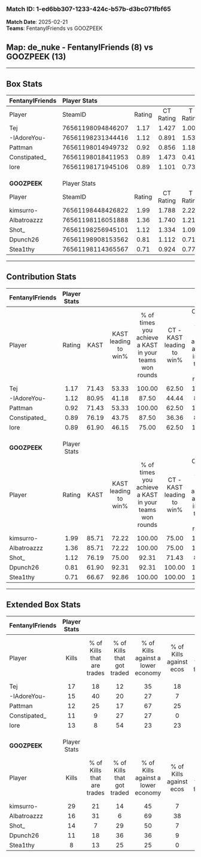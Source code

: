 ### Match ID: 1-ed6bb307-1233-424c-b57b-d3bc071fbf65  
**Match Date**: 2025-02-21  
**Teams**: FentanylFriends vs GOOZPEEK  

## **Map**: de_nuke - FentanylFriends (8) vs GOOZPEEK (13)  
---  

## Box Stats  

| **FentanylFriends** | Player Stats      |        |           |          |       |       |       |         |        |      |     |
| :- | :- | :-: | :-: | :-: | :-: | :-: | :-: | :-: | :-: | :-: | :-: |
| Player              | SteamID           | Rating | CT Rating | T Rating | KAST  |  ADR  | Kills | Assists | Deaths | K/D  | HS% |
| Tej                 | 76561198094846207 |  1.17  |   1.427   |  1.000   | 71.43 | 78.7  |  17   |    3    |   15   | 1.13 | 52  |
| -IAdoreYou-         | 76561198231344416 |  1.12  |   0.891   |  1.539   | 80.95 | 68.6  |  15   |    2    |   15   | 1.00 | 80  |
| Pattman             | 76561198014949732 |  0.92  |   0.856   |  1.181   | 71.43 | 62.2  |  12   |    5    |   15   | 0.80 | 75  |
| Constipated_        | 76561198018411953 |  0.89  |   1.473   |  0.418   | 76.19 | 67.3  |  11   |    3    |   16   | 0.69 | 72  |
| lore                | 76561198171945106 |  0.89  |   1.101   |  0.737   | 61.90 | 82.2  |  13   |    3    |   17   | 0.76 | 61  |
|                     |                   |        |           |          |       |       |       |         |        |      |     |
|                     |                   |        |           |          |       |       |       |         |        |      |     |
|                     |                   |        |           |          |       |       |       |         |        |      |     |
| **GOOZPEEK**        | Player Stats      |        |           |          |       |       |       |         |        |      |     |
| Player              | SteamID           | Rating | CT Rating | T Rating | KAST  |  ADR  | Kills | Assists | Deaths | K/D  | HS% |
| kimsurro-           | 76561198448426822 |  1.99  |   1.788   |  2.222   | 85.71 | 107.5 |  29   |    3    |   10   | 2.90 | 72  |
| Albatroazzz         | 76561198116051888 |  1.36  |   1.740   |  1.210   | 85.71 | 99.1  |  16   |   11    |   14   | 1.14 | 50  |
| Shot_               | 76561198256945101 |  1.12  |   1.334   |  1.095   | 76.19 | 87.4  |  14   |    6    |   15   | 0.93 | 35  |
| Dpunch26            | 76561198908153562 |  0.81  |   1.112   |  0.713   | 61.90 | 68.6  |  11   |    6    |   16   | 0.69 | 36  |
| Stea1thy            | 76561198114365567 |  0.71  |   0.924   |  0.772   | 66.67 | 42.6  |   8   |    5    |   13   | 0.62 | 37  |
---  

## Contribution Stats  

| **FentanylFriends** | Player Stats |       |                      |                                                        |                           |                                                             |                          |                                                            |
| :- | :-: | :-: | :-: | :-: | :-: | :-: | :-: | :-: |
| Player              |    Rating    | KAST  | KAST leading to win% | % of times you achieve a KAST in your teams won rounds | CT - KAST leading to win% | CT - % of times you achieve a KAST in your teams won rounds | T - KAST leading to win% | T - % of times you achieve a KAST in your teams won rounds |
| Tej                 |     1.17     | 71.43 |        53.33         |                         100.00                         |           62.50           |                           100.00                            |          42.86           |                           100.00                           |
| -IAdoreYou-         |     1.12     | 80.95 |        41.18         |                         87.50                          |           44.44           |                            80.00                            |          37.50           |                           100.00                           |
| Pattman             |     0.92     | 71.43 |        53.33         |                         100.00                         |           62.50           |                           100.00                            |          42.86           |                           100.00                           |
| Constipated_        |     0.89     | 76.19 |        43.75         |                         87.50                          |           36.36           |                            80.00                            |          60.00           |                           100.00                           |
| lore                |     0.89     | 61.90 |        46.15         |                         75.00                          |           62.50           |                           100.00                            |          20.00           |                           33.33                            |
|                     |              |       |                      |                                                        |                           |                                                             |                          |                                                            |
|                     |              |       |                      |                                                        |                           |                                                             |                          |                                                            |
|                     |              |       |                      |                                                        |                           |                                                             |                          |                                                            |
| **GOOZPEEK**        | Player Stats |       |                      |                                                        |                           |                                                             |                          |                                                            |
| Player              |    Rating    | KAST  | KAST leading to win% | % of times you achieve a KAST in your teams won rounds | CT - KAST leading to win% | CT - % of times you achieve a KAST in your teams won rounds | T - KAST leading to win% | T - % of times you achieve a KAST in your teams won rounds |
| kimsurro-           |     1.99     | 85.71 |        72.22         |                         100.00                         |           75.00           |                           100.00                            |          70.00           |                           100.00                           |
| Albatroazzz         |     1.36     | 85.71 |        72.22         |                         100.00                         |           75.00           |                           100.00                            |          70.00           |                           100.00                           |
| Shot_               |     1.12     | 76.19 |        75.00         |                         92.31                          |           71.43           |                            83.33                            |          77.78           |                           100.00                           |
| Dpunch26            |     0.81     | 61.90 |        92.31         |                         92.31                          |          100.00           |                           100.00                            |          85.71           |                           85.71                            |
| Stea1thy            |     0.71     | 66.67 |        92.86         |                         100.00                         |          100.00           |                           100.00                            |          87.50           |                           100.00                           |
---  

## Extended Box Stats  

| **FentanylFriends** | Player Stats |                            |                            |                                    |                         |                              |                                 |        |                             |                                     |                          |                               |                            |
| :- | :-: | :-: | :-: | :-: | :-: | :-: | :-: | :-: | :-: | :-: | :-: | :-: | :-: |
| Player              |    Kills     | % of Kills that are trades | % of Kills that got traded | % of Kills against a lower economy | % of Kills against ecos | % of Kills that are flawless | % of Kills that are close duels | Deaths | % of Deaths that get traded | % of Deaths against a lower economy | % of Deaths against ecos | % of Deaths that are flawless | % of Deaths that are close |
| Tej                 |      17      |             18             |             12             |                 35                 |           18            |              59              |                6                |   15   |             20              |                 20                  |            0             |              47               |             7              |
| -IAdoreYou-         |      15      |             40             |             20             |                 27                 |            7            |              60              |               20                |   15   |             13              |                 20                  |            0             |              73               |             7              |
| Pattman             |      12      |             25             |             17             |                 67                 |           25            |              42              |               17                |   15   |             20              |                 20                  |            0             |              73               |             13             |
| Constipated_        |      11      |             9              |             27             |                 27                 |            0            |              45              |               18                |   16   |             31              |                 19                  |            0             |              88               |             6              |
| lore                |      13      |             8              |             54             |                 23                 |           23            |              54              |                8                |   17   |             12              |                 29                  |            12            |              59               |             12             |
|                     |              |                            |                            |                                    |                         |                              |                                 |        |                             |                                     |                          |                               |                            |
|                     |              |                            |                            |                                    |                         |                              |                                 |        |                             |                                     |                          |                               |                            |
|                     |              |                            |                            |                                    |                         |                              |                                 |        |                             |                                     |                          |                               |                            |
| **GOOZPEEK**        | Player Stats |                            |                            |                                    |                         |                              |                                 |        |                             |                                     |                          |                               |                            |
| Player              |    Kills     | % of Kills that are trades | % of Kills that got traded | % of Kills against a lower economy | % of Kills against ecos | % of Kills that are flawless | % of Kills that are close duels | Deaths | % of Deaths that get traded | % of Deaths against a lower economy | % of Deaths against ecos | % of Deaths that are flawless | % of Deaths that are close |
| kimsurro-           |      29      |             21             |             14             |                 45                 |            7            |              72              |               10                |   10   |             30              |                 40                  |            0             |              90               |             10             |
| Albatroazzz         |      16      |             31             |             6              |                 69                 |           38            |              75              |               13                |   14   |             21              |                 14                  |            0             |              36               |             21             |
| Shot_               |      14      |             7              |             29             |                 50                 |            7            |              71              |                0                |   15   |             20              |                 33                  |            7             |              47               |             27             |
| Dpunch26            |      11      |             18             |             36             |                 36                 |            9            |              64              |                9                |   16   |             19              |                 38                  |            13            |              44               |             0              |
| Stea1thy            |      8       |             13             |             25             |                 25                 |            0            |              38              |               13                |   13   |             38              |                 31                  |            8             |              69               |             8              |

